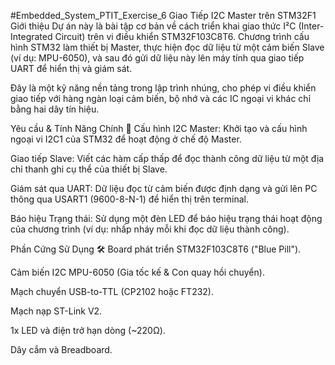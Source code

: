 #Embedded_System_PTIT_Exercise_6
Giao Tiếp I2C Master trên STM32F1
Giới thiệu
Dự án này là bài tập cơ bản về cách triển khai giao thức I²C (Inter-Integrated Circuit) trên vi điều khiển STM32F103C8T6. Chương trình cấu hình STM32 làm thiết bị Master, thực hiện đọc dữ liệu từ một cảm biến Slave (ví dụ: MPU-6050), và sau đó gửi dữ liệu này lên máy tính qua giao tiếp UART để hiển thị và giám sát.

Đây là một kỹ năng nền tảng trong lập trình nhúng, cho phép vi điều khiển giao tiếp với hàng ngàn loại cảm biến, bộ nhớ và các IC ngoại vi khác chỉ bằng hai dây tín hiệu.

Yêu cầu & Tính Năng Chính 🎯
Cấu hình I2C Master: Khởi tạo và cấu hình ngoại vi I2C1 của STM32 để hoạt động ở chế độ Master.

Giao tiếp Slave: Viết các hàm cấp thấp để đọc thành công dữ liệu từ một địa chỉ thanh ghi cụ thể của thiết bị Slave.

Giám sát qua UART: Dữ liệu đọc từ cảm biến được định dạng và gửi lên PC thông qua USART1 (9600-8-N-1) để hiển thị trên terminal.

Báo hiệu Trạng thái: Sử dụng một đèn LED để báo hiệu trạng thái hoạt động của chương trình (ví dụ: nhấp nháy mỗi khi đọc dữ liệu thành công).

Phần Cứng Sử Dụng 🛠️
Board phát triển STM32F103C8T6 ("Blue Pill").

Cảm biến I2C MPU-6050 (Gia tốc kế & Con quay hồi chuyển).

Mạch chuyển USB-to-TTL (CP2102 hoặc FT232).

Mạch nạp ST-Link V2.

1x LED và điện trở hạn dòng (~220Ω).

Dây cắm và Breadboard.

